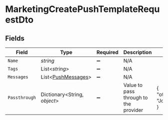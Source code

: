 # MarketingCreatePushTemplateRequestDto


## Fields

| Field                                                         | Type                                                          | Required                                                      | Description                                                   | Example                                                       |
| ------------------------------------------------------------- | ------------------------------------------------------------- | ------------------------------------------------------------- | ------------------------------------------------------------- | ------------------------------------------------------------- |
| `Name`                                                        | *string*                                                      | :heavy_minus_sign:                                            | N/A                                                           |                                                               |
| `Tags`                                                        | List<*string*>                                                | :heavy_minus_sign:                                            | N/A                                                           |                                                               |
| `Messages`                                                    | List<[PushMessages](../../Models/Components/PushMessages.md)> | :heavy_minus_sign:                                            | N/A                                                           |                                                               |
| `Passthrough`                                                 | Dictionary<String, *object*>                                  | :heavy_minus_sign:                                            | Value to pass through to the provider                         | {<br/>"other_known_names": "John Doe"<br/>}                   |
